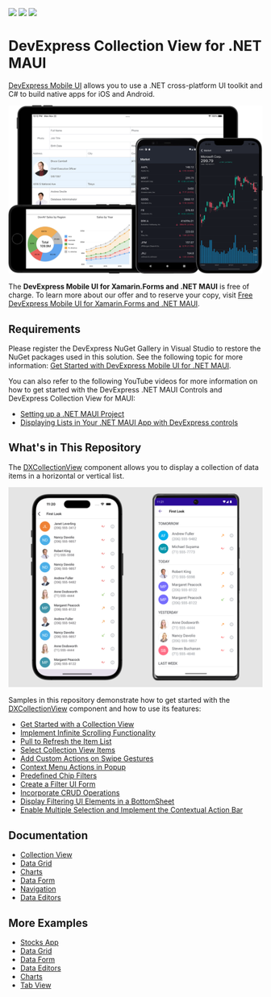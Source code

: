 <!-- default badges list -->
![](https://img.shields.io/endpoint?url=https://codecentral.devexpress.com/api/v1/VersionRange/391921112/24.1.3%2B)
[![](https://img.shields.io/badge/Open_in_DevExpress_Support_Center-FF7200?style=flat-square&logo=DevExpress&logoColor=white)](https://supportcenter.devexpress.com/ticket/details/T1018863)
[![](https://img.shields.io/badge/📖_How_to_use_DevExpress_Examples-e9f6fc?style=flat-square)](https://docs.devexpress.com/GeneralInformation/403183)
<!-- default badges end -->
# DevExpress Collection View for .NET MAUI

[DevExpress Mobile UI](https://www.devexpress.com/maui/) allows you to use a .NET cross-platform UI toolkit and C# to build native apps for iOS and Android.

![DevExpress Mobile UI for .NET MAUI](./Images/maui.png)

The **DevExpress Mobile UI for Xamarin.Forms and .NET MAUI** is free of charge. To learn more about our offer and to reserve your copy, visit [Free DevExpress Mobile UI for Xamarin.Forms and .NET MAUI](https://www.devexpress.com/xamarin-free).

## Requirements

Please register the DevExpress NuGet Gallery in Visual Studio to restore the NuGet packages used in this solution. See the following topic for more information: [Get Started with DevExpress Mobile UI for .NET MAUI](https://docs.devexpress.com/MAUI/403249/get-started).

You can also refer to the following YouTube videos for more information on how to get started with the DevExpress .NET MAUI Controls and DevExpress Collection View for MAUI: 

* [Setting up a .NET MAUI Project](https://www.youtube.com/watch?v=juJvl5UicIQ)
* [Displaying Lists in Your .NET MAUI App with DevExpress controls](https://www.youtube.com/watch?v=2TC-933eGEU)

## What's in This Repository

The [DXCollectionView](https://docs.devexpress.com/MAUI/DevExpress.Maui.CollectionView.DXCollectionView) component allows you to display a collection of data items in a horizontal or vertical list.

![DevExpress Mobile UI for .NET MAUI](/Images/get-started.png)

Samples in this repository demonstrate how to get started with the [DXCollectionView](https://docs.devexpress.com/MAUI/DevExpress.Maui.CollectionView.DXCollectionView) component and how to use its features:

* [Get Started with a Collection View](./CS/CollectionViewExample/)
* [Implement Infinite Scrolling Functionality](./CS/CollectionViewLoadMore/)
* [Pull to Refresh the Item List](./CS/CollectionViewPullToRefresh/)
* [Select Collection View Items](./CS/CollectionViewSelection/)
* [Add Custom Actions on Swipe Gestures](./CS/CollectionViewSwipe/)
* [Context Menu Actions in Popup](./CS/ContextMenuPopup/)
* [Predefined Chip Filters](./CS/FilterChips/)
* [Create a Filter UI Form](./CS/CollectionViewFilteringUI/)
* [Incorporate CRUD Operations](./CS/CrudOperations/)
* [Display Filtering UI Elements in a BottomSheet](./CS/FilteringUIinBottomSheet/)
* [Enable Multiple Selection and Implement the Contextual Action Bar](./CS/LongTap/)

## Documentation

- [Collection View](https://docs.devexpress.com/MAUI/403324/collection-view/index)
- [Data Grid](https://docs.devexpress.com/MAUI/403255/data-grid/data-grid)
- [Charts](https://docs.devexpress.com/MAUI/403300/charts/charts)
- [Data Form](https://docs.devexpress.com/MAUI/403640/data-form)
- [Navigation](https://docs.devexpress.com/MAUI/403297/navigation/index)
- [Data Editors](https://docs.devexpress.com/MAUI/403427/editors/index)

## More Examples

* [Stocks App](https://github.com/DevExpress-Examples/maui-stocks-mini)
* [Data Grid](https://github.com/DevExpress-Examples/maui-data-grid-get-started)
* [Data Form](https://github.com/DevExpress-Examples/maui-data-form-get-started)
* [Data Editors](https://github.com/DevExpress-Examples/maui-editors-get-started)
* [Charts](https://github.com/DevExpress-Examples/maui-charts)
* [Tab View](https://github.com/DevExpress-Examples/maui-tab-view-get-started)
